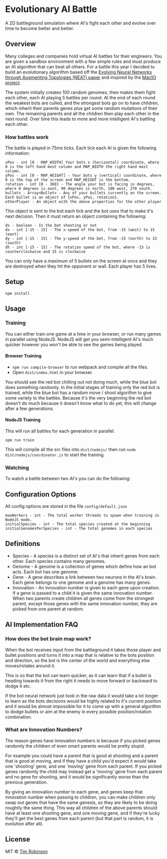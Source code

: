 # Evolutionary AI Battle

A 2D battleground simulation where AI's fight each other and evolve over time to become better and better. 

## Overview

Many colleges and companies hold virtual AI battles for their engineers. You are given a sandbox environment with a few 
simple rules and must produce an AI algorithm that can beat all others. For a battle this year I decided to build an evolutionary
algorithm based off the [Evolving Neural Networks through Augmenting Topologies (NEAT) paper](http://nn.cs.utexas.edu/downloads/papers/stanley.ec02.pdf)
and inspired by the [Mar/IO project](https://www.youtube.com/watch?v=qv6UVOQ0F44).

The system initially creates 100 random genomes, then makes them fight each other, each AI playing 5 battles per round. At
the end of each round the weakest bots are culled, and the strongest bots go on to have children, which inherit their parents
genes plus get some random mutations of their own. The remaining parents and all the children then play each other in the next round. Over time this leads to more and more intelligent AI's battling each other. 

### How battles work

The battle is played in 75ms ticks. Each tick each AI is given the following information:

```
xPos - int [0 - MAP_WIDTH] Your bots x (horizontal) coordinate, where 0 is the left hand most column and MAP_WIDTH the right hand most column.
yPos - int [0 - MAP_HEIGHT] - Your bots y (vertical) coordinate, where 0 is the top of the screen and MAP_HEIGHT is the bottom.
rotation - int [0 - 360] - The angle your bot is facing in degrees, where 0 degrees is east, 90 degrees is north, 180 west, 270 south.
bullets - Array<Bullet> - Any of your bullets currently on the screen. Each bullet is an object of {xPos, yPos, rotation}.
otherPlayer - An object with the above properties for the other player
```

This object is sent to the bot each tick and the bot uses that to make it's next decision. Then it must return an object containing the following:

```
ds - boolean - Is the bot shooting or not
dx - int [-15 - 15] - The x-speed of the bot, from -15 (west) to 15 (east)
dy - int [-15 - 15] - The y-speed of the bot, from -15 (north) to 15 (south)
dh - int [-15 - 15] - The rotation speed of the bot, where -15 is counterclockwise and 15 is clockwise
```

You can only have a maximum of 5 bullets on the screen at once and they are destroyed when they hit the opponent or wall. Each player has 5 lives. 


## Setup

```
npm install
```

## Usage

### Training

You can either train one game at a time in your browser, or run many games in parallel using NodeJS. NodeJS will get you semi-intelligent AI's much quicker however you won't be able to see the games being played. 

#### Browser Training

- `npm run compile-browser` to run webpack and compile all the files. 
- Open `dist/index.html` in your browser. 

You should see the red bot chilling out not doing much, while the blue bot does something randomly. In the initial stages of training
only the red bot is trained, while the blue bot has a random move / shoot algorithm to give some variety to the battles. Because
it's the very beginning the red bot doesn't do much because it doesn't know what to do yet, this will change after a few generations. 

#### NodeJS Training

This will run all battles for each generation in parallel.  

```
npm run train
```

This will compile all the src files into `dist/nodejs/` then run `node dist/nodejs/coordinator.js` to start the training. 

### Watching

To watch a battle between two AI's you can do the following:

## Configuration Options

All config options are stored in the file `config/default.json`

```
maxWorkers - int - The total worker threads to spawn when training in NodeJS mode. 
initialSpecies - int - The total species created at the beginning
initialGenomesPerSpecies - int - The total genomes in each species
```

## Definitions

- Species - A species is a distinct set of AI's that inherit genes from each other. Each species contains many genomes. 
- Genome - A genome is a collection of genes which define how an bot acts. Each bot has one genome. 
- Gene - A gene describes a link between two neurons in the AI's brain. Each gene belongs to one genome and a genome has many genes. 
- Innovation - An innovation number is given to each gene upon creation. If a gene is passed to a child it is given the same innovation number. When two parents create children all genes come from the strongest parent, except those genes with the same innovation number, they are picked from one parent at random. 

## AI Implementation FAQ

### How does the bot brain map work?

When the bot receives input from the battleground it takes those player and bullet positions and turns
it into a map that is relative to the bots position and direction, so the bot is the center of the world
and everything else moves/rotates around it. 

This is so that the bot can learn quicker, as it can learn that if a bullet is heading towards it 
from the right it needs to move forward or backward to dodge it etc. 

If the bot neural network just took in the raw data it would take a lot longer to learn as the bots 
decisions would be highly related to it's current position and it would be almost impossible for it 
to come up with a general algorithm to dodge bullets or aim at the enemy in every possible position/rotation combination.  

### What are Innovation Numbers?

The reason genes have innovation numbers is because if you picked genes randomly the children of even
smart parents would be pretty stupid. 

For example you could have a parent that is good at shooting and a parent that is good at moving, and
if they have a child you'd expect it would take one 'shooting' gene, and one 'moving' gene from each 
parent. If you picked genes randomly the child may instead get a 'moving' gene from each parent and 
no gene for shooting, and it would be significantly worse than the previous generation.

By giving an innovation number to each gene, and genes keep that innovation number when passing to 
children, you can make children only swap out genes that have the same genesis, so they are likely 
to be doing roughtly the same thing. This way all children of the above parents should have at least 
one shooting gene, and one moving gene, and if they're lucky they'll get the best genes from each 
parent (but that part is random, it is evolution after all).


## License

MIT © [Tim Robinson](http://timjrobinson.com)






